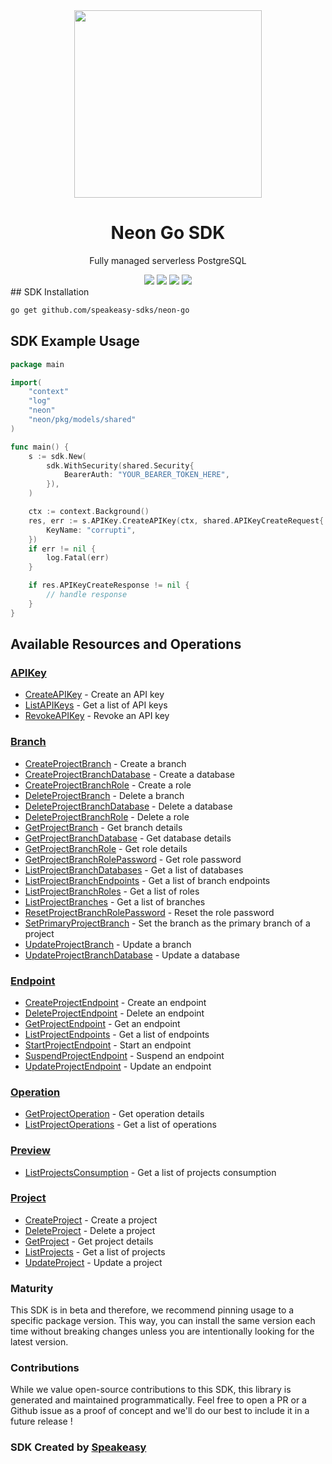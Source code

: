 <div align="center">
    <img src="https://user-images.githubusercontent.com/6267663/227311185-62d5759f-743c-488b-8b97-09eae1dac881.png" width="300">
    <h1>Neon Go SDK</h1>
   <p>Fully managed serverless PostgreSQL</p>
   <a href="https://neon.tech/docs/introduction"><img src="https://img.shields.io/static/v1?label=Docs&message=API Ref&color=000&style=for-the-badge" /></a>
   <a href="https://github.com/speakeasy-sdks/neon-go/actions"><img src="https://img.shields.io/github/actions/workflow/status/speakeasy-sdks/neon-go/speakeasy_sdk_generation.yml?style=for-the-badge" /></a>
  <a href="https://opensource.org/licenses/MIT"><img src="https://img.shields.io/badge/License-MIT-blue.svg?style=for-the-badge" /></a>
  <a href="https://github.com/speakeasy-sdks/neon-go/releases"><img src="https://img.shields.io/github/v/release/speakeasy-sdks/neon-go?sort=semver&style=for-the-badge" /></a>
</div>
<!-- Start SDK Installation -->
## SDK Installation

```bash
go get github.com/speakeasy-sdks/neon-go
```
<!-- End SDK Installation -->

## SDK Example Usage
<!-- Start SDK Example Usage -->
```go
package main

import(
	"context"
	"log"
	"neon"
	"neon/pkg/models/shared"
)

func main() {
    s := sdk.New(
        sdk.WithSecurity(shared.Security{
            BearerAuth: "YOUR_BEARER_TOKEN_HERE",
        }),
    )

    ctx := context.Background()
    res, err := s.APIKey.CreateAPIKey(ctx, shared.APIKeyCreateRequest{
        KeyName: "corrupti",
    })
    if err != nil {
        log.Fatal(err)
    }

    if res.APIKeyCreateResponse != nil {
        // handle response
    }
}
```
<!-- End SDK Example Usage -->

<!-- Start SDK Available Operations -->
## Available Resources and Operations


### [APIKey](docs/apikey/README.md)

* [CreateAPIKey](docs/apikey/README.md#createapikey) - Create an API key
* [ListAPIKeys](docs/apikey/README.md#listapikeys) - Get a list of API keys
* [RevokeAPIKey](docs/apikey/README.md#revokeapikey) - Revoke an API key

### [Branch](docs/branch/README.md)

* [CreateProjectBranch](docs/branch/README.md#createprojectbranch) - Create a branch
* [CreateProjectBranchDatabase](docs/branch/README.md#createprojectbranchdatabase) - Create a database
* [CreateProjectBranchRole](docs/branch/README.md#createprojectbranchrole) - Create a role
* [DeleteProjectBranch](docs/branch/README.md#deleteprojectbranch) - Delete a branch
* [DeleteProjectBranchDatabase](docs/branch/README.md#deleteprojectbranchdatabase) - Delete a database
* [DeleteProjectBranchRole](docs/branch/README.md#deleteprojectbranchrole) - Delete a role
* [GetProjectBranch](docs/branch/README.md#getprojectbranch) - Get branch details
* [GetProjectBranchDatabase](docs/branch/README.md#getprojectbranchdatabase) - Get database details
* [GetProjectBranchRole](docs/branch/README.md#getprojectbranchrole) - Get role details
* [GetProjectBranchRolePassword](docs/branch/README.md#getprojectbranchrolepassword) - Get role password
* [ListProjectBranchDatabases](docs/branch/README.md#listprojectbranchdatabases) - Get a list of databases
* [ListProjectBranchEndpoints](docs/branch/README.md#listprojectbranchendpoints) - Get a list of branch endpoints
* [ListProjectBranchRoles](docs/branch/README.md#listprojectbranchroles) - Get a list of roles
* [ListProjectBranches](docs/branch/README.md#listprojectbranches) - Get a list of branches
* [ResetProjectBranchRolePassword](docs/branch/README.md#resetprojectbranchrolepassword) - Reset the role password
* [SetPrimaryProjectBranch](docs/branch/README.md#setprimaryprojectbranch) - Set the branch as the primary branch of a project
* [UpdateProjectBranch](docs/branch/README.md#updateprojectbranch) - Update a branch
* [UpdateProjectBranchDatabase](docs/branch/README.md#updateprojectbranchdatabase) - Update a database

### [Endpoint](docs/endpoint/README.md)

* [CreateProjectEndpoint](docs/endpoint/README.md#createprojectendpoint) - Create an endpoint
* [DeleteProjectEndpoint](docs/endpoint/README.md#deleteprojectendpoint) - Delete an endpoint
* [GetProjectEndpoint](docs/endpoint/README.md#getprojectendpoint) - Get an endpoint
* [ListProjectEndpoints](docs/endpoint/README.md#listprojectendpoints) - Get a list of endpoints
* [StartProjectEndpoint](docs/endpoint/README.md#startprojectendpoint) - Start an endpoint
* [SuspendProjectEndpoint](docs/endpoint/README.md#suspendprojectendpoint) - Suspend an endpoint
* [UpdateProjectEndpoint](docs/endpoint/README.md#updateprojectendpoint) - Update an endpoint

### [Operation](docs/operation/README.md)

* [GetProjectOperation](docs/operation/README.md#getprojectoperation) - Get operation details
* [ListProjectOperations](docs/operation/README.md#listprojectoperations) - Get a list of operations

### [Preview](docs/preview/README.md)

* [ListProjectsConsumption](docs/preview/README.md#listprojectsconsumption) - Get a list of projects consumption

### [Project](docs/project/README.md)

* [CreateProject](docs/project/README.md#createproject) - Create a project
* [DeleteProject](docs/project/README.md#deleteproject) - Delete a project
* [GetProject](docs/project/README.md#getproject) - Get project details
* [ListProjects](docs/project/README.md#listprojects) - Get a list of projects
* [UpdateProject](docs/project/README.md#updateproject) - Update a project
<!-- End SDK Available Operations -->

### Maturity

This SDK is in beta and therefore, we recommend pinning usage to a specific package version.
This way, you can install the same version each time without breaking changes unless you are intentionally
looking for the latest version.

### Contributions

While we value open-source contributions to this SDK, this library is generated and maintained programmatically.
Feel free to open a PR or a Github issue as a proof of concept and we'll do our best to include it in a future release !

### SDK Created by [Speakeasy](https://docs.speakeasyapi.dev/docs/using-speakeasy/client-sdks)
